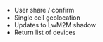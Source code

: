 - User share / confirm
- Single cell geolocation
- Updates to LwM2M shadow
- Return list of devices
